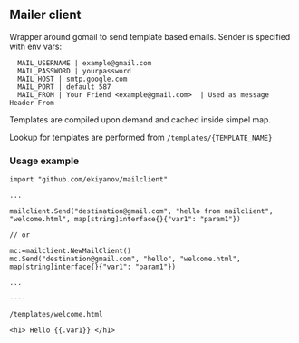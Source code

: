 ## Mailer client

Wrapper around gomail to send template based emails. Sender is specified with env vars:

	  MAIL_USERNAME | example@gmail.com
	  MAIL_PASSWORD | yourpassword
	  MAIL_HOST | smtp.google.com
	  MAIL_PORT | default 587
	  MAIL_FROM | Your Friend <example@gmail.com>  | Used as message Header From


Templates are compiled upon demand and cached inside simpel map. 

Lookup for templates are performed from `/templates/{TEMPLATE_NAME}`


### Usage example

    import "github.com/ekiyanov/mailclient"

    ...

    mailclient.Send("destination@gmail.com", "hello from mailclient", "welcome.html", map[string]interface{}{"var1": "param1"}) 

	// or

	mc:=mailclient.NewMailClient()
	mc.Send("destination@gmail.com", "hello", "welcome.html", map[string]interface{}{"var1": "param1"})

    ...
    
	----

	/templates/welcome.html

    <h1> Hello {{.var1}} </h1>
